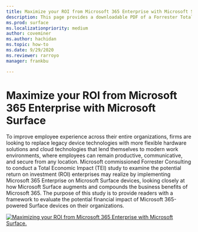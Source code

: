```yaml
---
title: Maximize your ROI from Microsoft 365 Enterprise with Microsoft Surface
description: This page provides a downloadable PDF of a Forrester Total Economic Impact Study commissioned by Microsoft.
ms.prod: surface
ms.localizationpriority: medium
author: coveminer
ms.author: hachidan
ms.topic: how-to
ms.date: 9/29/2020
ms.reviewer: rarroyo
manager: frankbu

---
```

# Maximize your ROI from Microsoft 365 Enterprise with Microsoft Surface

 To improve employee experience across their entire organizations, firms are looking to replace legacy device technologies with more flexible hardware solutions and cloud technologies that lend themselves to modern work environments, where employees can remain productive, communicative, and secure from any location. Microsoft commissioned Forrester Consulting to conduct a Total Economic Impact (TEI) study to examine the potential return on investment (ROI) enterprises may realize by implementing Microsoft 365 Enterprise on Microsoft Surface devices, looking closely at how Microsoft Surface augments and compounds the business benefits of Microsoft 365. The purpose of this study is to provide readers with a framework to evaluate the potential financial impact of Microsoft 365-powered Surface devices on their organizations.

[![Maximizing your ROI from Microsoft 365 Enterprise with Microsoft Surface.](./images/download-report.png)](https://download.microsoft.com/download/8/b/f/8bfc5a13-cfd9-4aa0-bf8f-b3a00dd75c8e/forrester-tei-maximizing-your-roi-from-microsoft-365-enterprise-with-microsoft-surface-2020.pdf)